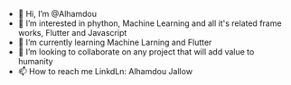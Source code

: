 - 👋 Hi, I’m @Alhamdou
- 👀 I’m interested in phython, Machine Learning and all it's related frame works, Flutter and Javascript
- 🌱 I’m currently learning Machine Larning and Flutter
- 💞️ I’m looking to collaborate on any project that will add value to humanity
- 📫 How to reach me LinkdLn: Alhamdou Jallow

<!---
Alhamdou/Alhamdou is a ✨ special ✨ repository because its `README.md` (this file) appears on your GitHub profile.
You can click the Preview link to take a look at your changes.
--->
